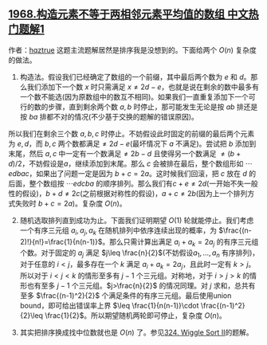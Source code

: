 ## [1968.构造元素不等于两相邻元素平均值的数组 中文热门题解1](https://leetcode.cn/problems/array-with-elements-not-equal-to-average-of-neighbors/solutions/100000/ongou-zao-by-hqztrue-ukge)

作者：[hqztrue](https://leetcode.cn/u/hqztrue)
这题主流题解居然是排序我是没想到的。下面给两个 $O(n)$ 复杂度的做法。
1. 构造法。假设我们已经确定了数组的一个前缀，其中最后两个数为 $e$ 和 $d$。那么我们添加下一个数 $x$ 时只需满足 $x\neq 2d-e$，也就是说在剩余的数中最多有一个数不能选(因为原数组中的数互不相同)。如果我们一直重复添加下一个可行的数的步骤，直到剩余两个数 $a,b$ 时停止，那可能发生无论是按 $ab$ 排还是按 $ba$ 排都不对的情况(不少基于交换的题解的错误原因)。
所以我们在剩余三个数 $a,b,c$ 时停止。不妨假设此时固定的前缀的最后两个元素为 $e,d$，而 $b,c$ 两个数都满足$\neq 2d-e$(最坏情况下 $a$ 不满足)。尝试把 $b$ 添加到末尾，然后 $a,c$ 中一定有一个数满足$\neq 2b-d$ 且使得另一个数满足 $\neq (b+d)/2$，不妨假设是$a$，继续添加到末尾。那么 $c$ 会被排在最后，整个数组形如 $\cdots edbac$，如果出了问题一定是因为 $b+c=2a$。这时候我们回滚，把 $c$ 放在 $d$ 的后面，整个数组按 $\cdots edcba$ 的顺序排列。那么我们有$c+e\neq 2d$(一开始不失一般性的假设)，$b+d\neq 2c$(之前根据对称性的假设)，$a+c\neq 2b$(因为上一个排列方式失败时 $b+c=2a$)。复杂度 $O(n)$。
2. 随机选取排列直到成功为止。下面我们证明期望 $O(1)$ 轮就能停止。我们考虑一个有序三元组 $a_i,a_j,a_k$ 在随机排列中依序连续出现的概率，为 $\frac{(n-2)!}{n!}=\frac{1}{n(n-1)}$。那么只需计算出满足 $a_i+a_k=2a_j$ 的有序三元组个数。对于固定的 $a_j$ 满足 $j\leq \frac{n}{2}$(不妨假设$a_1,\dots,a_n$ 有序排列)，对于任意的 $i<j$，最多存在一个 $k$ 满足 $a_i+a_k=2a_j$，且此时一定有 $k>j$。所以对于 $i<j<k$ 的情形至多有 $j-1$ 个三元组。对称地，对于 $i>j>k$ 的情形也有至多 $j-1$ 个三元组。$j>\frac{n}{2}$ 的情况同理。对 $j$ 求和，总共有至多 $\frac{(n-1)^2}{2}$ 个满足条件的有序三元组。最后使用union bound，即可给出错误率上界 $\leq \frac{1}{n(n-1)}\cdot \frac{(n-1)^2}{2}\leq \frac{1}{2}$。所以期望随机两轮即可停止，复杂度 $O(n)$。
3. 其实把排序换成找中位数就也是 $O(n)$ 了。参见[324. Wiggle Sort II](https://leetcode.com/problems/wiggle-sort-ii/)的题解。
